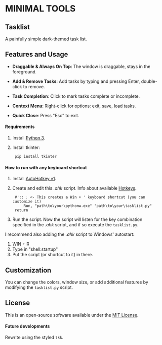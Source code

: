 # MINIMAL TOOLS

## Tasklist
A painfully simple dark-themed task list.

## Features and Usage

- **Draggable & Always On Top**: The window is draggable, stays in the foreground.

- **Add & Remove Tasks**: Add tasks by typing and pressing Enter, double-click to remove.

- **Task Completion**: Click to mark tasks complete or incomplete.

- **Context Menu**: Right-click for options: exit, save, load tasks.

- **Quick Close**: Press "Esc" to exit.

#### Requirements
1. Install [Python 3](https://www.python.org/downloads/).
2. Install tkinter:

        pip install tkinter

#### How to run with any keyboard shortcut
1. Install [AutoHotkey v1](https://www.autohotkey.com/download/).
2. Create and edit this *.ahk* script. Info about available [Hotkeys](https://www.autohotkey.com/docs/v1/Hotkeys.htm).

        #':: ; <- This creates a Win + ' keyboard shortcut (you can customize it)
            Run, "path\to\your\pythonw.exe" "path\to\your\tasklist.py"
        return

3. Run the script. Now the script will listen for the key combination specified in the *.ahk* script, and if so execute the `tasklist.py`.

I recommend also adding the *.ahk* script to Windows' autostart:
1. WIN + R
2. Type in "shell:startup"
3. Put the script (or shortcut to it) in there.

## Customization

You can change the colors, window size, or add additional features by modifying the `tasklist.py` script.

## License

This is an open-source software available under the [MIT License](https://mit-license.org/).

#### Future developments
Rewrite using the styled `tkk`.
